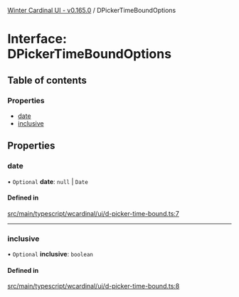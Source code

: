 [Winter Cardinal UI - v0.165.0](../index.md) / DPickerTimeBoundOptions

# Interface: DPickerTimeBoundOptions

## Table of contents

### Properties

- [date](DPickerTimeBoundOptions.md#date)
- [inclusive](DPickerTimeBoundOptions.md#inclusive)

## Properties

### date

• `Optional` **date**: ``null`` \| `Date`

#### Defined in

[src/main/typescript/wcardinal/ui/d-picker-time-bound.ts:7](https://github.com/winter-cardinal/winter-cardinal-ui/blob/v0.165.0/src/main/typescript/wcardinal/ui/d-picker-time-bound.ts#L7)

___

### inclusive

• `Optional` **inclusive**: `boolean`

#### Defined in

[src/main/typescript/wcardinal/ui/d-picker-time-bound.ts:8](https://github.com/winter-cardinal/winter-cardinal-ui/blob/v0.165.0/src/main/typescript/wcardinal/ui/d-picker-time-bound.ts#L8)
